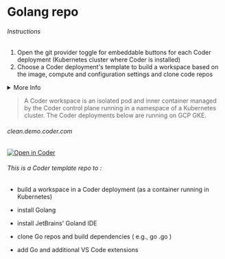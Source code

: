 # Golang repo

###### Instructions

1. Open the git provider toggle for embeddable buttons for each Coder deployment (Kubernetes cluster where Coder is installed)
1. Choose a Coder deployment's template to build a workspace based on the image, compute and configuration settings and clone code repos


<details>
  <summary>More Info</summary>

[Workspace templates](https://coder.com/docs/coder/latest/workspaces/workspace-templates) are declarative YAML files that describe
how to configure Coder workspaces and their supporting infrastructure. Coder supports
files with either the `.yaml` or `.yml` extension.

[Images](https://coder.com/docs/coder/latest/workspaces/images) contain the IDEs, CLIs, language versions, and dependencies users need to work on software development projects. Users can create workspaces with the image as the blueprint, then begin contributing immediately to the projects for which the image was defined. Images may contain [configure scripts](https://coder.com/docs/coder/latest/images/configure) that Coder runs after the workspace build to add additional dependencies, VS Code extensions, clone repositories, or run CLI commands.

> Both templates and images require that OAuth has been configured on the git provider and the Coder user has linked their Coder account to the git provider (copies their Coder-generated SSH public key) for git clone, push and pull actions.
</details>

> A Coder workspace is an isolated pod and inner container managed by the Coder control plane running in a namespace of a Kubernetes cluster. The Coder deployments below are running on GCP GKE.


###### clean.demo.coder.com
[![Open in Coder](https://clean.demo.coder.com/static/image/embed-button.svg)](https://clean.demo.coder.com/wac/build?template_oauth_service=625ff6b7-9e0fbb71f34a2ed66ae5a2e5&template_url=https://github.com/mtm20176/go_wac.git&template_ref=main&template_filepath=.coder/coder.yaml)


###### This is a Coder template repo to :

* build a workspace in a Coder deployment (as a container running in Kubernetes)

* install Golang 

* install JetBrains' Goland IDE

* clone Go repos and build dependencies ( e.g., go <gofile>.go )

* add Go and additional VS Code extensions



